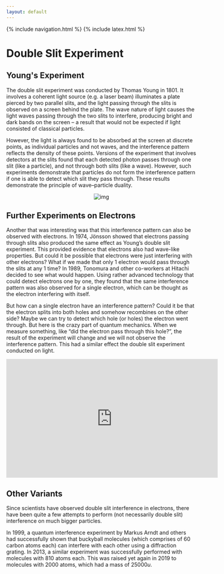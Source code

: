 ```yaml
---
layout: default
---
```


{% include navigation.html %}
{% include latex.html %}

# Double Slit Experiment

## Young's  Experiment

The double slit experiment was conducted by Thomas Young in 1801. It involves a coherent light source (e.g. a laser beam) illuminates a plate pierced by two parallel slits, and the light passing through the slits is observed on a screen behind the plate. The wave nature of light causes the light waves passing through the two slits to interfere, producing bright and dark bands on the screen – a result that would not be expected if light consisted of classical particles. 

However, the light is always found to be absorbed at the screen at discrete points, as individual particles and not waves, and the interference pattern reflects the density of these points. Versions of the experiment that involves detectors at the slits found that each detected photon passes through one slit (like a particle), and not through both slits (like a wave). However, such experiments demonstrate that particles do not form the interference pattern if one is able to detect which slit they pass through. These results demonstrate the principle of wave–particle duality.

<p align="center"><img src="https://upload.wikimedia.org/wikipedia/commons/thumb/c/c2/Single_slit_and_double_slit2.jpg/350px-Single_slit_and_double_slit2.jpg" alt="img" /></p>

## Further Experiments on Electrons

Another that was interesting was that this interference pattern can also be observed with electrons. In 1974, Jönsson showed that electrons passing through slits also produced the same effect as Young’s double slit experiment. This provided evidence that electrons also had wave-like properties. But could it be possible that electrons were just interfering with other electrons? What if we made that only 1 electron would pass through the slits at any 1 time? In 1989, Tonomura and other co-workers at Hitachi decided to see what would happen. Using rather advanced technology that could detect electrons one by one, they found that the same interference pattern was also observed for a single electron, which can be thought as the electron interfering with itself.

But how can a single electron have an interference pattern? Could it be that the electron splits into both holes and somehow recombines on the other side? Maybe we can try to detect which hole (or holes) the electron went through. But here is the crazy part of quantum mechanics. When we measure something, like “did the electron pass through this hole?”, the result of the experiment will change and we will not observe the interference pattern. This had a similar effect the double slit experiment conducted on light.

<iframe width="560" height="315"
src="https://www.youtube.com/embed/Xmq_FJd1oUQ" 
frameborder="0" 
allow="accelerometer; autoplay; encrypted-media; gyroscope; picture-in-picture" 
allowfullscreen></iframe>

## Other Variants

Since scientists have observed double slit interference in electrons, there have been quite a few attempts to perform (not necessarily double slit) interference on much bigger particles.

In 1999, a quantum interference experiment by Markus Arndt and others had successfully shown that buckyball molecules (which comprises of $60$ carbon atoms each) can interfere with each other using a diffraction grating. In 2013, a similar experiment was successfully performed with molecules with $810$ atoms each. This was raised yet again in 2019 to molecules with $2000$ atoms, which had a mass of $25000u$.
